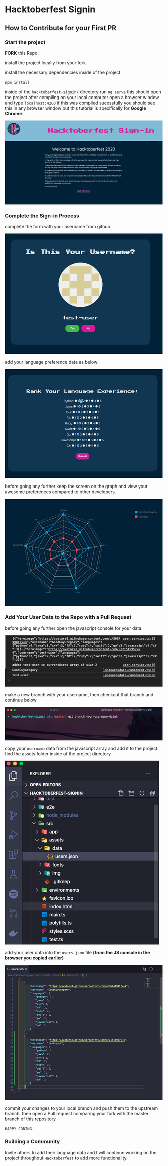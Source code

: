 # Hacktoberfest Signin

## How to Contribute for your First PR

 ### Start the project

**FORK** this Repo: 

install the project locally from your fork

install the necessary dependencies inside of the project 

`npm install `

inside of the `hacktoberfest-signin/` directory run `ng serve` this should open the project after compiling on your local computer open a browser window and type `localhost:4200` if this was compiled sucessfully you should see this in any browser window but this tutorial is specifically for **Google Chrome**.

![app startup screen](./img/welcome-screen.png)

### Complete the Sign-in Process
complete the form with your username from github 

![image of username data](./img/confirm-image.png)

add your language preference data as below:

![image of userpreference data](./img/userlang-preferences.png)

before going any further keep the screen on the graph and view your awesome preferences compared to other developers.

![userdata image](./img/sample-user.png)

### Add Your User Data to the Repo with a Pull Request 
  

before going any further open the javascript console for your data.

![javascript console for user data](./img/sample-user-console.png)

make a new branch with your username, then checkout that branch and continue below 

![create your branch](./img/create-branch.png)

copy your `username` data from the javascript array and add it to the project. find the assets folder inside of the project directory

![assets location image](./img/assets-folder.png)

add your user data into the `users.json` file **(from the JS console in the browser you copied earlier)**

![user addition](./img/sample-user-in-json.png)

commit your changes to your local branch and push them to the upstream branch. then open a Pull request comparing your fork with the master branch of this repository

`HAPPY CODING!`

### Building a Community

Invite others to add their language data and I will continue working on the project throughout `Hacktoberfest` to add more functionality. 
